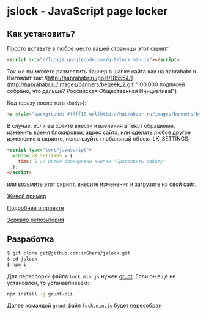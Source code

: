 # jslock - JavaScript page locker

## Как установить?

Просто вставьте в любое место вашей страницы этот скрипт

```html
<script src="//lockjs.googlecode.com/git/lock.min.js"></script>
```

Так же вы можете разместить баннер в шапке сайта как на habrahabr.ru
Выглядит так:
![http://habrahabr.ru/post/185554/](http://habrahabr.ru/images/banners/begeek_2.gif "100.000 подписей собрано, что дальше? Российская Общественная Инициатива!")

Код (сразу после тега ```<body>```):
```html
<a style="background: #ffff18 url(http://habrahabr.ru/images/banners/begeek_2.gif) no-repeat center center;display:block;height:90px;box-shadow:0 1px 2px #ccc;" href="http://ad.adriver.ru/cgi-bin/click.cgi?sid=1&amp;ad=410696&amp;bt=21&amp;bid=2696012&amp;bn=2696012&amp;rnd=1251482300"></a>
```

В случае, если вы хотите внести изменения в текст обращения, изменить время блокировки, 
адрес сайта, или сделать любое другое изменение в скрипте, используйте глобальный объект LK_SETTINGS:

```html
<script type="text/javascript">
  window.LK_SETTINGS = {
    time: 5 // Время блокировки кнопки "Продолжить работу"
  };
</script>
```

или возьмите [этот скрипт](http://lockjs.googlecode.com/git/lock.js), внесите изменения и загрузите на свой сайт.



[Живой пример](http://imShara.github.com/jslock)

[Подробнее о проекте](http://habrahabr.ru/post/185174/)

[Зеркало репозитория](http://code.google.com/p/lockjs)

## Разработка

```bash
$ git clone git@github.com:imShara/jslock.git
$ cd jslock
$ npm i
```
Для пересборки файла ```lock.min.js``` нужен [grunt](http://gruntjs.com). Если он еще не установлен, то устанавливаем:
```bash
npm install -g grunt-cli
```
Далее командой ```grunt``` файл ```lock.min.js``` будет пересобран
